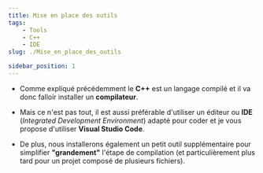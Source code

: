 ```yaml
---
title: Mise en place des outils
tags:
    - Tools
    - C++
    - IDE
slug: ./Mise_en_place_des_outils

sidebar_position: 1
---
```

- Comme expliqué précédemment le **C++** est un langage compilé et il va donc falloir installer un **compilateur**.

- Mais ce n'est pas tout, il est aussi préférable d'utiliser un éditeur ou **IDE** (*Integrated Development Environment*) adapté pour coder et je vous propose d'utiliser **Visual Studio Code**.

- De plus, nous installerons également un petit outil supplémentaire pour simplifier **"grandement"** l'étape de compilation (et particulièrement plus tard pour un projet composé de plusieurs fichiers).